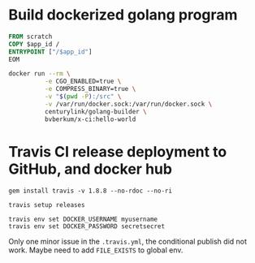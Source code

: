 # Build dockerized golang program

```Dockerfile
FROM scratch
COPY $app_id /
ENTRYPOINT ["/$app_id"]
EOM
```
```bash
docker run --rm \
          -e CGO_ENABLED=true \
          -e COMPRESS_BINARY=true \
          -v "$(pwd -P):/src" \
          -v /var/run/docker.sock:/var/run/docker.sock \
          centurylink/golang-builder \
          bvberkum/x-ci:hello-world
```


# Travis CI release deployment to GitHub, and docker hub

```
gem install travis -v 1.8.8 --no-rdoc --no-ri 

travis setup releases

travis env set DOCKER_USERNAME myusername
travis env set DOCKER_PASSWORD secretsecret
```

Only one minor issue in the ``.travis.yml``, the conditional publish did not
work. Maybe need to add ``FILE_EXISTS`` to global env.
